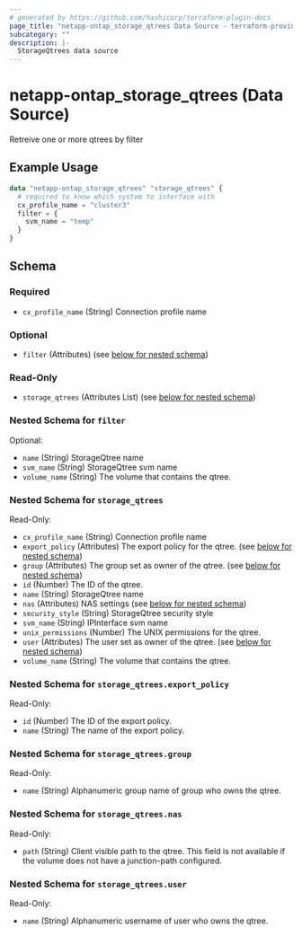 ```yaml
---
# generated by https://github.com/hashicorp/terraform-plugin-docs
page_title: "netapp-ontap_storage_qtrees Data Source - terraform-provider-netapp-ontap"
subcategory: ""
description: |-
  StorageQtrees data source
---
```


# netapp-ontap_storage_qtrees (Data Source)

Retreive one or more qtrees by filter

## Example Usage

```terraform
data "netapp-ontap_storage_qtrees" "storage_qtrees" {
  # required to know which system to interface with
  cx_profile_name = "cluster3"
  filter = {
    svm_name = "temp"
  }
}
```

<!-- schema generated by tfplugindocs -->
## Schema

### Required

- `cx_profile_name` (String) Connection profile name

### Optional

- `filter` (Attributes) (see [below for nested schema](#nestedatt--filter))

### Read-Only

- `storage_qtrees` (Attributes List) (see [below for nested schema](#nestedatt--storage_qtrees))

<a id="nestedatt--filter"></a>
### Nested Schema for `filter`

Optional:

- `name` (String) StorageQtree name
- `svm_name` (String) StorageQtree svm name
- `volume_name` (String) The volume that contains the qtree.


<a id="nestedatt--storage_qtrees"></a>
### Nested Schema for `storage_qtrees`

Read-Only:

- `cx_profile_name` (String) Connection profile name
- `export_policy` (Attributes) The export policy for the qtree. (see [below for nested schema](#nestedatt--storage_qtrees--export_policy))
- `group` (Attributes) The group set as owner of the qtree. (see [below for nested schema](#nestedatt--storage_qtrees--group))
- `id` (Number) The ID of the qtree.
- `name` (String) StorageQtree name
- `nas` (Attributes) NAS settings (see [below for nested schema](#nestedatt--storage_qtrees--nas))
- `security_style` (String) StorageQtree security style
- `svm_name` (String) IPInterface svm name
- `unix_permissions` (Number) The UNIX permissions for the qtree.
- `user` (Attributes) The user set as owner of the qtree. (see [below for nested schema](#nestedatt--storage_qtrees--user))
- `volume_name` (String) The volume that contains the qtree.

<a id="nestedatt--storage_qtrees--export_policy"></a>
### Nested Schema for `storage_qtrees.export_policy`

Read-Only:

- `id` (Number) The ID of the export policy.
- `name` (String) The name of the export policy.


<a id="nestedatt--storage_qtrees--group"></a>
### Nested Schema for `storage_qtrees.group`

Read-Only:

- `name` (String) Alphanumeric group name of group who owns the qtree.


<a id="nestedatt--storage_qtrees--nas"></a>
### Nested Schema for `storage_qtrees.nas`

Read-Only:

- `path` (String) Client visible path to the qtree. This field is not available if the volume does not have a junction-path configured.


<a id="nestedatt--storage_qtrees--user"></a>
### Nested Schema for `storage_qtrees.user`

Read-Only:

- `name` (String) Alphanumeric username of user who owns the qtree.
